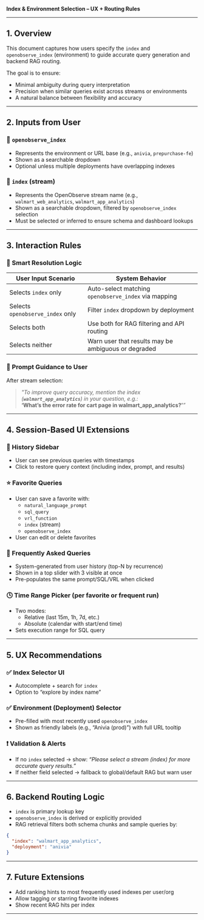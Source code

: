 **Index & Environment Selection – UX + Routing Rules**

---

## 1. Overview

This document captures how users specify the `index` and `openobserve_index` (environment) to guide accurate query generation and backend RAG routing.

The goal is to ensure:
- Minimal ambiguity during query interpretation
- Precision when similar queries exist across streams or environments
- A natural balance between flexibility and accuracy

---

## 2. Inputs from User

### 🔹 `openobserve_index`
- Represents the environment or URL base (e.g., `anivia`, `prepurchase-fe`)
- Shown as a searchable dropdown
- Optional unless multiple deployments have overlapping indexes

### 🔹 `index` (stream)
- Represents the OpenObserve stream name (e.g., `walmart_web_analytics`, `walmart_app_analytics`)
- Shown as a searchable dropdown, filtered by `openobserve_index` selection
- Must be selected or inferred to ensure schema and dashboard lookups

---

## 3. Interaction Rules

### 🧠 Smart Resolution Logic

| User Input Scenario              | System Behavior                                      |
| -------------------------------- | ---------------------------------------------------- |
| Selects `index` only             | Auto-select matching `openobserve_index` via mapping |
| Selects `openobserve_index` only | Filter `index` dropdown by deployment                |
| Selects both                     | Use both for RAG filtering and API routing           |
| Selects neither                  | Warn user that results may be ambiguous or degraded  |

### 🧭 Prompt Guidance to User

After stream selection:

> *"To improve query accuracy, mention the index (**`walmart_app_analytics`**) in your question, e.g.:*\
> **‘What’s the error rate for cart page in walmart\_app\_analytics?’***”*

---

## 4. Session-Based UI Extensions

### 🧩 History Sidebar
- User can see previous queries with timestamps
- Click to restore query context (including index, prompt, and results)

### ⭐ Favorite Queries
- User can save a favorite with:
  - `natural_language_prompt`
  - `sql_query`
  - `vrl_function`
  - `index` (stream)
  - `openobserve_index`
- User can edit or delete favorites

### 🔁 Frequently Asked Queries
- System-generated from user history (top-N by recurrence)
- Shown in a top slider with 3 visible at once
- Pre-populates the same prompt/SQL/VRL when clicked

### 🕓 Time Range Picker (per favorite or frequent run)
- Two modes:
  - Relative (last 15m, 1h, 7d, etc.)
  - Absolute (calendar with start/end time)
- Sets execution range for SQL query

---

## 5. UX Recommendations

### ✅ Index Selector UI
- Autocomplete + search for `index`
- Option to “explore by index name”

### ✅ Environment (Deployment) Selector
- Pre-filled with most recently used `openobserve_index`
- Shown as friendly labels (e.g., “Anivia (prod)”) with full URL tooltip

### ❗ Validation & Alerts
- If no `index` selected → show: *“Please select a stream (index) for more accurate query results.”*
- If neither field selected → fallback to global/default RAG but warn user

---

## 6. Backend Routing Logic

- `index` is primary lookup key
- `openobserve_index` is derived or explicitly provided
- RAG retrieval filters both schema chunks and sample queries by:

```json
{
  "index": "walmart_app_analytics",
  "deployment": "anivia"
}
```

---

## 7. Future Extensions

- Add ranking hints to most frequently used indexes per user/org
- Allow tagging or starring favorite indexes
- Show recent RAG hits per index

---

